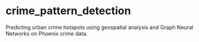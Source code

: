 # crime_pattern_detection
Predicting urban crime hotspots using geospatial analysis and Graph Neural Networks on Phoenix crime data.
